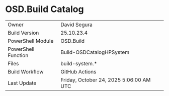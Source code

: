 ﻿# OSD.Build Catalog

| | |
|-|-|
| Owner | David Segura |
| Build Version | 25.10.23.4 |
| PowerShell Module | OSD.Build |
| PowerShell Function | Build-OSDCatalogHPSystem |
| Files | build-system.* |
| Build Workflow | GitHub Actions |
| Last Update | Friday, October 24, 2025 5:06:00 AM UTC |
